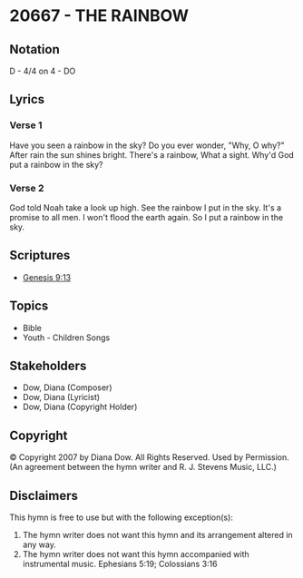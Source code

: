 # 20667 - THE RAINBOW

## Notation

D - 4/4 on 4 - DO

## Lyrics

### Verse 1

Have you seen a rainbow in the sky? Do you ever wonder, "Why, O why?" After rain the sun shines bright. There's a rainbow, What a sight. Why'd God put a rainbow in the sky?

### Verse 2

God told Noah take a look up high. See the rainbow I put in the sky. It's a promise to all men. I won't flood the earth again. So I put a rainbow in the sky.


## Scriptures

- [Genesis 9:13](https://www.biblegateway.com/passage/?search=Genesis%209%3A13)

## Topics

- Bible
- Youth - Children Songs

## Stakeholders

- Dow, Diana (Composer)
- Dow, Diana (Lyricist)
- Dow, Diana (Copyright Holder)

## Copyright

© Copyright 2007 by Diana Dow. All Rights Reserved. Used by Permission.
(An agreement between the hymn writer and R. J. Stevens Music, LLC.)

## Disclaimers

This hymn is free to use but with the following exception(s):
1. The hymn writer does not want this hymn and its arrangement altered in any way.
2. The hymn writer does not want this hymn accompanied with instrumental music.
Ephesians 5:19; Colossians 3:16

